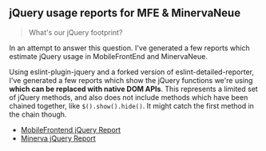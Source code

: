 ## jQuery usage reports for MFE & MinervaNeue

> What's our jQuery footprint?

In an attempt to answer this question. I've generated a few reports which estimate
jQuery usage in MobileFrontEnd and MinervaNeue.

Using eslint-plugin-jquery and a forked version of eslint-detailed-reporter, I've
generated a few reports which show the jQuery functions we're using **which can be
replaced with native DOM APIs**. This represents a limited set of jQuery methods, and
also does not include methods which have been chained together, like `$().show().hide()`.
It might catch the first method in the chain though.

- [MobileFrontend jQuery Report](https://j4n-co.github.io/jQuery-usage-report/mobilefrontend.html)
- [Minerva jQuery Report](https://j4n-co.github.io/jQuery-usage-report/minerva.html)
